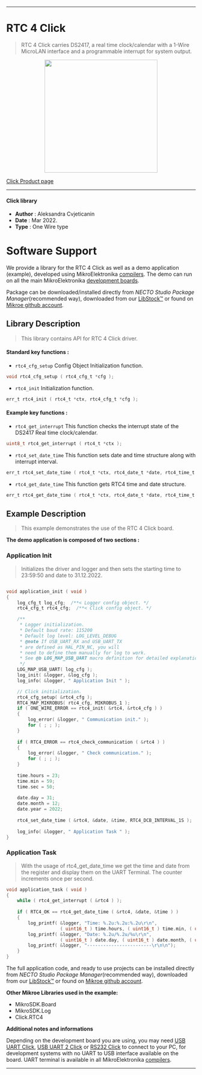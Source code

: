 
---
# RTC 4 Click

> RTC 4 Click carries DS2417, a real time clock/calendar with a 1-Wire MicroLAN interface and a programmable interrupt for system output.

<p align="center">
  <img src="https://download.mikroe.com/images/click_for_ide/rtc4_click.png" height=300px>
</p>

[Click Product page](https://www.mikroe.com/rtc-4-click)

---


#### Click library

- **Author**        : Aleksandra Cvjeticanin
- **Date**          : Mar 2022.
- **Type**          : One Wire type


# Software Support

We provide a library for the RTC 4 Click
as well as a demo application (example), developed using MikroElektronika
[compilers](https://www.mikroe.com/necto-studio).
The demo can run on all the main MikroElektronika [development boards](https://www.mikroe.com/development-boards).

Package can be downloaded/installed directly from *NECTO Studio Package Manager*(recommended way), downloaded from our [LibStock&trade;](https://libstock.mikroe.com) or found on [Mikroe github account](https://github.com/MikroElektronika/mikrosdk_click_v2/tree/master/clicks).

## Library Description

> This library contains API for RTC 4 Click driver.

#### Standard key functions :

- `rtc4_cfg_setup` Config Object Initialization function.
```c
void rtc4_cfg_setup ( rtc4_cfg_t *cfg );
```

- `rtc4_init` Initialization function.
```c
err_t rtc4_init ( rtc4_t *ctx, rtc4_cfg_t *cfg );
```

#### Example key functions :

- `rtc4_get_interrupt` This function checks the interrupt state of the DS2417 Real time clock/calendar.
```c
uint8_t rtc4_get_interrupt ( rtc4_t *ctx );
```

- `rtc4_set_date_time` This function sets date and time structure along with interrupt interval.
```c
err_t rtc4_set_date_time ( rtc4_t *ctx, rtc4_date_t *date, rtc4_time_t *time, uint8_t int_interval );
```

- `rtc4_get_date_time` This function gets RTC4 time and date structure. 
```c
err_t rtc4_get_date_time ( rtc4_t *ctx, rtc4_date_t *date, rtc4_time_t *time );
```

## Example Description

> This example demonstrates the use of the RTC 4 Click board.

**The demo application is composed of two sections :**

### Application Init

> Initializes the driver and logger and then sets the starting time to 23:59:50 and date to 31.12.2022.

```c

void application_init ( void ) 
{
    log_cfg_t log_cfg;  /**< Logger config object. */
    rtc4_cfg_t rtc4_cfg;  /**< Click config object. */

    /** 
     * Logger initialization.
     * Default baud rate: 115200
     * Default log level: LOG_LEVEL_DEBUG
     * @note If USB_UART_RX and USB_UART_TX 
     * are defined as HAL_PIN_NC, you will 
     * need to define them manually for log to work. 
     * See @b LOG_MAP_USB_UART macro definition for detailed explanation.
     */
    LOG_MAP_USB_UART( log_cfg );
    log_init( &logger, &log_cfg );
    log_info( &logger, " Application Init " );

    // Click initialization.
    rtc4_cfg_setup( &rtc4_cfg );
    RTC4_MAP_MIKROBUS( rtc4_cfg, MIKROBUS_1 );
    if ( ONE_WIRE_ERROR == rtc4_init( &rtc4, &rtc4_cfg ) ) 
    {
        log_error( &logger, " Communication init." );
        for ( ; ; );
    }
    
    if ( RTC4_ERROR == rtc4_check_communication ( &rtc4 ) )
    {
        log_error( &logger, " Check communication." );
        for ( ; ; );
    }
    
    time.hours = 23;
    time.min = 59; 
    time.sec = 50; 
    
    date.day = 31;
    date.month = 12; 
    date.year = 2022; 
    
    rtc4_set_date_time ( &rtc4, &date, &time, RTC4_DCB_INTERVAL_1S ); 
    
    log_info( &logger, " Application Task " );
}    

```

### Application Task

> With the usage of rtc4_get_date_time we get the time and date from the register and display them on the UART Terminal. The counter increments once per second. 

```c
void application_task ( void ) 
{
    while ( rtc4_get_interrupt ( &rtc4 ) ); 
    
    if ( RTC4_OK == rtc4_get_date_time ( &rtc4, &date, &time ) ) 
    {
        log_printf( &logger, "Time: %.2u:%.2u:%.2u\r\n", 
                    ( uint16_t ) time.hours, ( uint16_t ) time.min, ( uint16_t ) time.sec ); 
        log_printf( &logger, "Date: %.2u/%.2u/%u\r\n", 
                    ( uint16_t ) date.day, ( uint16_t ) date.month, ( uint16_t ) date.year ); 
        log_printf( &logger, "------------------------\r\n\n"); 
    }
}
```

The full application code, and ready to use projects can be installed directly from *NECTO Studio Package Manager*(recommended way), downloaded from our [LibStock&trade;](https://libstock.mikroe.com) or found on [Mikroe github account](https://github.com/MikroElektronika/mikrosdk_click_v2/tree/master/clicks).

**Other Mikroe Libraries used in the example:**

- MikroSDK.Board
- MikroSDK.Log
- Click.RTC4

**Additional notes and informations**

Depending on the development board you are using, you may need
[USB UART Click](https://www.mikroe.com/usb-uart-click),
[USB UART 2 Click](https://www.mikroe.com/usb-uart-2-click) or
[RS232 Click](https://www.mikroe.com/rs232-click) to connect to your PC, for
development systems with no UART to USB interface available on the board. UART
terminal is available in all MikroElektronika
[compilers](https://shop.mikroe.com/compilers).

---
